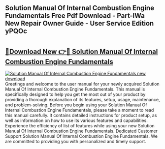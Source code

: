 ## Solution Manual Of Internal Combustion Engine Fundamentals Free Pdf Download - Part-lWa New Repair Owner Guide - User Service Edition yPQOc

# <h2><a href="http://bc70988.oget.top/?id=Solution+Manual+Of+Internal+Combustion+Engine+Fundamentals">🔗Download New 👉🔴 Solution Manual Of Internal Combustion Engine Fundamentals</a></h2>

[![Solution Manual Of Internal Combustion Engine Fundamentals new download](https://i.imgur.com/5g1atiW.png)](http://bc70988.oget.top/?id=Solution+Manual+Of+Internal+Combustion+Engine+Fundamentals)
Greetings and welcome to the user manual for your newly acquired Solution Manual Of Internal Combustion Engine Fundamentals. This manual is specifically designed to help you get the most out of your product by providing a thorough explanation of its features, setup, usage, maintenance, and problem-solving. Before you begin using your Solution Manual Of Internal Combustion Engine Fundamentals, please take a moment to read this manual carefully. It contains detailed instructions for product setup, as well as information on how to use its various features and capabilities. Experience the efficiency of list of features while using your new Solution Manual Of Internal Combustion Engine Fundamentals. Dedicated Customer Support Solution Manual Of Internal Combustion Engine Fundamentals. We are committed to providing you with personalized and timely support.
